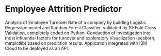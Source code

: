 # Employee Attrition Predictor
Analysis of Employee Turnover Rate of a company by building Logistic Regression model and Random Forest Classifier, validated by 10-Fold Cross Validation, completely coded on Python. Conduction of investigation into most influential factors for turnover and exploratory Visualization (seaborn, matplotlib) based on prediction results. Application integrated with IBM Cloud to be deployed as an API.
